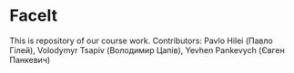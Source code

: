 # FaceIt
This is repository of our course work. Contributors: Pavlo Hilei (Павло Гілей), Volodymyr Tsapiv (Володимир Цапів), Yevhen Pankevych (Євген Панкевич)
